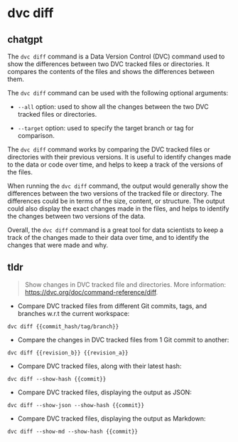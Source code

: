 # dvc diff 
## chatgpt 
The `dvc diff` command is a Data Version Control (DVC) command used to show the differences between two DVC tracked files or directories. It compares the contents of the files and shows the differences between them. 

The `dvc diff` command can be used with the following optional arguments:

- `--all` option: used to show all the changes between the two DVC tracked files or directories.

- `--target` option: used to specify the target branch or tag for comparison.

The `dvc diff` command works by comparing the DVC tracked files or directories with their previous versions. It is useful to identify changes made to the data or code over time, and helps to keep a track of the versions of the files. 

When running the `dvc diff` command, the output would generally show the differences between the two versions of the tracked file or directory. The differences could be in terms of the size, content, or structure. The output could also display the exact changes made in the files, and helps to identify the changes between two versions of the data. 

Overall, the `dvc diff` command is a great tool for data scientists to keep a track of the changes made to their data over time, and to identify the changes that were made and why. 

## tldr 
 
> Show changes in DVC tracked file and directories.
> More information: <https://dvc.org/doc/command-reference/diff>.

- Compare DVC tracked files from different Git commits, tags, and branches w.r.t the current workspace:

`dvc diff {{commit_hash/tag/branch}}`

- Compare the changes in DVC tracked files from 1 Git commit to another:

`dvc diff {{revision_b}} {{revision_a}}`

- Compare DVC tracked files, along with their latest hash:

`dvc diff --show-hash {{commit}}`

- Compare DVC tracked files, displaying the output as JSON:

`dvc diff --show-json --show-hash {{commit}}`

- Compare DVC tracked files, displaying the output as Markdown:

`dvc diff --show-md --show-hash {{commit}}`
